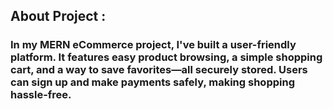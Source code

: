 <h2>About Project : </h2>
<h3> In my MERN eCommerce project, I've built a user-friendly platform. It features easy product browsing, a simple shopping cart, and a way to save favorites—all securely stored. Users can sign up and make payments safely, making shopping hassle-free. </h3>